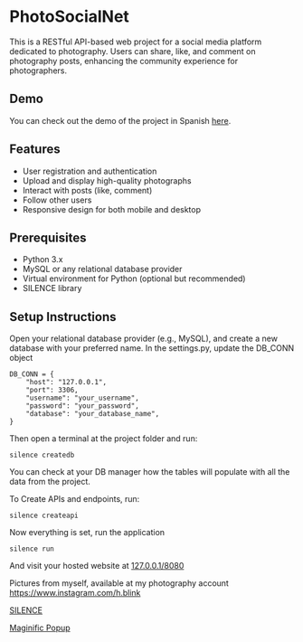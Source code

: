# PhotoSocialNet

This is a RESTful API-based web project for a social media platform dedicated to photography. Users can share, like, and comment on photography posts, enhancing the community experience for photographers.

## Demo

You can check out the demo of the project in Spanish [here](https://www.youtube.com/watch?v=C4G38xzAJ0Y). 

## Features

- User registration and authentication
- Upload and display high-quality photographs
- Interact with posts (like, comment)
- Follow other users
- Responsive design for both mobile and desktop

## Prerequisites

- Python 3.x
- MySQL or any relational database provider
- Virtual environment for Python (optional but recommended)
- SILENCE library

## Setup Instructions
Open your relational database provider (e.g., MySQL), and create a new database with your preferred name. In the settings.py, update the DB_CONN object


```
DB_CONN = {
    "host": "127.0.0.1",
    "port": 3306,
    "username": "your_username",
    "password": "your_password",
    "database": "your_database_name",
}
```

Then open a terminal at the project folder and run:
```
silence createdb
```
You can check at your DB manager how the tables will populate with all the data from the project.

To Create APIs and endpoints, run:
```
silence createapi
```
Now everything is set, run the application
```
silence run
```
And visit your hosted website at 
[127.0.0.1/8080](127.0.0.1/8080)

Pictures from myself, available at my photography account
https://www.instagram.com/h.blink

[SILENCE](https://github.com/DEAL-US/Silence)

[Maginific Popup](https://dimsemenov.com/plugins/magnific-popup)
